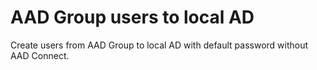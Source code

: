 # AAD Group users to local AD

Create users from AAD Group to local AD with default password without AAD Connect.